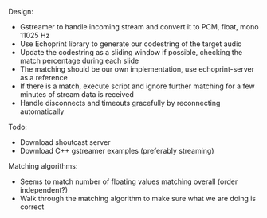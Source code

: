Design:
- Gstreamer to handle incoming stream and convert it to PCM, float, mono 11025 Hz
- Use Echoprint library to generate our codestring of the target audio
- Update the codestring as a sliding window if possible, checking the match percentage during each slide
- The matching should be our own implementation, use echoprint-server as a reference
- If there is a match, execute script and ignore further matching for a few minutes of stream data is received
- Handle disconnects and timeouts gracefully by reconnecting automatically

Todo:
- Download shoutcast server
- Download C++ gstreamer examples (preferably streaming)

Matching algorithms:
- Seems to match number of floating values matching overall (order independent?)
- Walk through the matching algorithm to make sure what we are doing is correct
